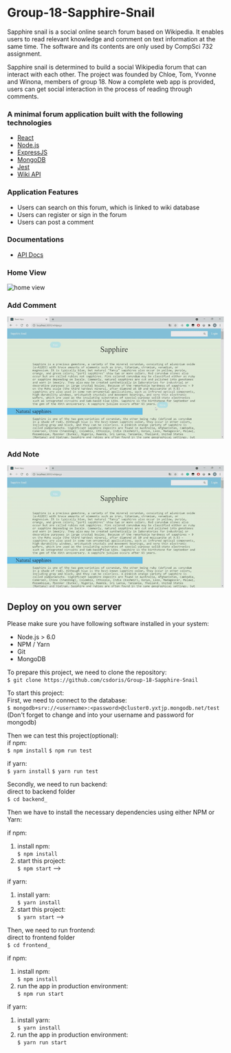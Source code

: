 # Group-18-Sapphire-Snail

Sapphire snail is a social online search forum based on Wikipedia. It enables users to read relevant knowledge and comment on text information at the same time. The software and its contents are only used by CompSci 732 assignment.<br>

Sapphire snail is determined to build a social Wikipedia forum that can interact with
each other. The project was founded by Chloe, Tom, Yvonne and Winona, members of group
18. Now a complete web app is provided, users can get social interaction in the process
of reading through comments.<br>

### A minimal forum application built with the following technologies
* [React](https://facebook.github.io/react/)
* [Node.js](https://nodejs.org/)
* [ExpressJS](https://expressjs.com/)
* [MongoDB](https://www.mongodb.com/)
* [Jest](https://jestjs.io/)
* [Wiki API](https://en.wikipedia.org/w/api.php)

### Application Features
* Users can search on this forum, which is linked to wiki database
* Users can register or sign in the forum
* Users can post a comment

### Documentations
* [API Docs](https://github.com/csdoris/Group-18-Sapphire-Snail/blob/main/frontend_/src/api/axios.js)

### Home View
![home view](./Readme_Pics/Homepage_View.gif)

### Add Comment
![add comment](./Readme_Pics/Comment.gif)

### Add Note
![add note](./Readme_Pics/Create_Note.gif)

## Deploy on you own server

Please make sure you have following software installed in your system:
* Node.js > 6.0
* NPM / Yarn
* Git
* MongoDB

To prepare this project, we need to clone the repository:<br>
    `$ git clone https://github.com/csdoris/Group-18-Sapphire-Snail`

To start this project:<br>
First, we need to connect to the database:<br>
    `$ mongodb+srv://<username>:<password>@cluster0.yxtjp.mongodb.net/test`<br>
(Don't forget to change <username> and <password> into your username and password for mongodb)<br>
    
Then we can test this project(optional):<br>
if npm:<br>
    `$ npm install`
    `$ npm run test`

if yarn:<br>
    `$ yarn install`
    `$ yarn run test`

Secondly, we need to run backend:<br>
direct to backend folder<br>
    `$ cd backend_`

Then we have to install the necessary dependencies using either NPM or Yarn:<br>

if npm:<br>
1. install npm:<br>
`$ npm install`
2. start this project:<br>
`$ npm start` -->

if yarn:<br>
1. install yarn:<br>
`$ yarn install`
2. start this project:<br>
`$ yarn start` -->

Then, we need to run frontend:<br>
direct to frontend folder<br>
    `$ cd frontend_`

if npm:<br>
1. install npm:<br>
`$ npm install`
2. run the app in production environment:<br>
`$ npm run start`

if yarn:<br>
1. install yarn:<br>
`$ yarn install`
2. run the app in production environment:<br>
`$ yarn run start`


